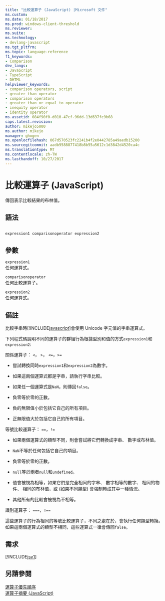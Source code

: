 ```yaml
---
title: "比較運算子 (JavaScript) |Microsoft 文件"
ms.custom: 
ms.date: 01/18/2017
ms.prod: windows-client-threshold
ms.reviewer: 
ms.suite: 
ms.technology:
- devlang-javascript
ms.tgt_pltfrm: 
ms.topic: language-reference
f1_keywords:
- Comparison
dev_langs:
- JavaScript
- TypeScript
- DHTML
helpviewer_keywords:
- comparison operators, script
- greater than operator
- comparison operators
- greater than or equal to operator
- inequity operator
- identity operator
ms.assetid: 084f90f0-d010-47cf-96dd-13d637fc9b68
caps.latest.revision: 
author: mikejo5000
ms.author: mikejo
manager: ghogen
ms.openlocfilehash: 067d570523fc2241b4f2e0442785a49aedb15200
ms.sourcegitcommit: aadb9588877418b8b55a5612c1d3842d4520ca4c
ms.translationtype: MT
ms.contentlocale: zh-TW
ms.lasthandoff: 10/27/2017
---
```

# <a name="comparison-operators-javascript"></a>比較運算子 (JavaScript)
傳回表示比較結果的布林值。  
  
## <a name="syntax"></a>語法  
  
```  
  
expression1 comparisonoperator expression2  
```  
  
## <a name="parameters"></a>參數  
 `expression1`  
 任何運算式。  
  
 `comparisonoperator`  
 任何比較運算子。  
  
 `expression2`  
 任何運算式。  
  
## <a name="remarks"></a>備註  
 比較字串時[!INCLUDE[javascript](../../javascript/includes/javascript-md.md)]會使用 Unicode 字元值的字串運算式。  
  
 下列程式碼說明不同的運算子的群組行為根據型別和值的方式`expression1`和`expression2`:  
  
 關係運算子： `<`， `>`， `<=`，`>=`  
  
-   嘗試轉換同時`expression1`和`expression2`為數字。  
  
-   如果這兩個運算式都是字串，請執行字串比較。  
  
-   如果任一個運算式是`NaN`，則傳回`false`。  
  
-   負零等於零的正數。  
  
-   負的無限值小於包括它自己的所有項目。  
  
-   正無限值大於包括它自己的所有項目。  
  
 等號比較運算子： `==`，`!=`  
  
-   如果兩個運算式的類型不同，則會嘗試將它們轉換成字串、 數字或布林值。  
  
-   `NaN`不等於任何包括它自己的項目。  
  
-   負零等於零的正數。  
  
-   `null`等於兩者`null`和`undefined`。  
  
-   值會被視為相等，如果它們是完全相同的字串、 數字相等的數字、 相同的物件、 相同的布林值，或 (如果不同類型) 會強制轉成其中一種情況。  
  
-   其他所有的比較會被視為不相等。  
  
 識別運算子： `===`，`!==`  
  
 這些運算子的行為相同的等號比較運算子，不同之處在於，會執行任何類型轉換。 如果這兩個運算式的類型不相同，這些運算式一律會傳回`false`。  
  
## <a name="requirements"></a>需求  
 [!INCLUDE[jsv1](../../javascript/misc/includes/jsv1-md.md)]  
  
## <a name="see-also"></a>另請參閱  
 [運算子優先順序](../../javascript/operator-subtractprecedence-javascript.md)   
 [運算子摘要 (JavaScript)](../../javascript/misc/operator-subtractsummary-javascript.md)